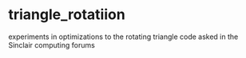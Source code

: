 # triangle_rotatiion
experiments in optimizations to the rotating triangle code asked in the Sinclair computing forums
